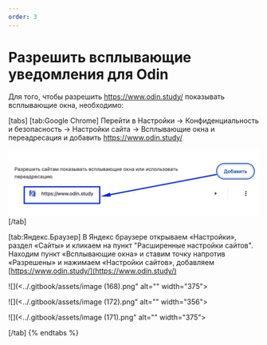 ```yaml
---
order: 3
---
```


# Разрешить всплывающие уведомления для Odin

Для того, чтобы разрешить https://www.odin.study/ показывать всплывающие окна, необходимо:

[tabs]
[tab:Google Chrome]
Перейти в Настройки -> Конфиденциальность и безопасность -> Настройки сайта -> Всплывающие окна и переадресация  и добавить  https://www.odin.study/

![](<../.gitbook/assets/image (167).png>)
[/tab]

[tab:Яндекс.Браузер]
В Яндекс браузере открываем «Настройки», раздел «Сайты» и кликаем на пункт "Расширенные настройки сайтов". Находим пункт «Всплывающие окна» и ставим точку напротив «Разрешены» и нажимаем «Настройки сайтов», добавляем [https://www.odin.study/](https://www.odin.study/)

![](<../.gitbook/assets/image (168).png" alt="" width="375"><figcaption></figcaption></figure>

![](<../.gitbook/assets/image (172).png" alt="" width="356"><figcaption></figcaption></figure>

![](<../.gitbook/assets/image (171).png" alt="" width="375"><figcaption></figcaption></figure>
[/tab]
{% endtabs %}